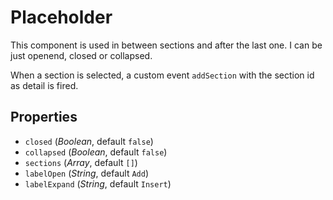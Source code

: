 # Placeholder

This component is used in between sections and after the last one. I can be just openend, closed or collapsed.

When a section is selected, a custom event `addSection` with the section id as detail is fired.

## Properties
- `closed` (*Boolean*, default `false`)
- `collapsed` (*Boolean*, default `false`)
- `sections` (*Array*, default `[]`)
- `labelOpen` (*String*, default `Add`)
- `labelExpand` (*String*, default `Insert`)
